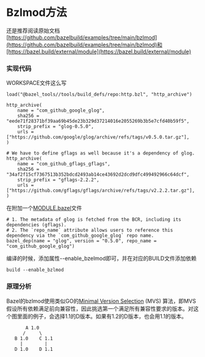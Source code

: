 # Bzlmod方法

还是推荐阅读原始文档[https://github.com/bazelbuild/examples/tree/main/bzlmod](https://github.com/bazelbuild/examples/tree/main/bzlmod)和[https://bazel.build/external/module](https://bazel.build/external/module)

### 实现代码

WORKSPACE文件这么写

```
load("@bazel_tools//tools/build_defs/repo:http.bzl", "http_archive")

http_archive(
    name = "com_github_google_glog",
    sha256 = "eede71f28371bf39aa69b45de23b329d37214016e2055269b3b5e7cfd40b59f5",
    strip_prefix = "glog-0.5.0",
    urls = ["https://github.com/google/glog/archive/refs/tags/v0.5.0.tar.gz"],
)

# We have to define gflags as well because it's a dependency of glog.
http_archive(
    name = "com_github_gflags_gflags",
    sha256 = "34af2f15cf7367513b352bdcd2493ab14ce43692d2dcd9dfc499492966c64dcf",
    strip_prefix = "gflags-2.2.2",
    urls = ["https://github.com/gflags/gflags/archive/refs/tags/v2.2.2.tar.gz"],
)
```

在附加一个[MODULE.bazel](https://github.com/bazelbuild/examples/blob/main/bzlmod/01-depend\_on\_bazel\_module/MODULE.bazel)文件

```
# 1. The metadata of glog is fetched from the BCR, including its dependencies (gflags).
# 2. The `repo_name` attribute allows users to reference this dependency via the `com_github_google_glog` repo name.
bazel_dep(name = "glog", version = "0.5.0", repo_name = "com_github_google_glog")
```

编译的时候，添加属性--enable\_bzelmod即可，并在对应的BUILD文件添加依赖

```
build --enable_bzlmod
```

### 原理分析

Bazel的bzlmod使用类似GO的[Minimal Version Selection](https://research.swtch.com/vgo-mvs) (MVS) 算法，即MVS 假设所有依赖满足前向兼容性，因此挑选第一个满足所有兼容性要求的版本。对这个图里面的例子，会选择1.1的D版本。如果有1.2的D版本，也会用1.1的版本。

```
       A 1.0
      /     \
   B 1.0    C 1.1
     |        |
   D 1.0    D 1.1
```
